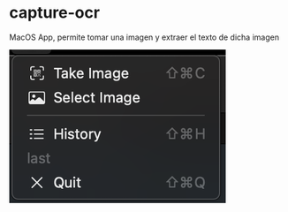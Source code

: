 # capture-ocr

MacOS App, permite tomar una imagen y extraer el texto de dicha imagen


![alt text](https://raw.githubusercontent.com/carlos-chaguendo/capture-ocr/main/main.png)

